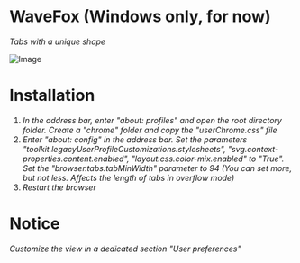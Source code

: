# WaveFox (Windows only, for now)
*Tabs with a unique shape*

![Image](https://user-images.githubusercontent.com/85301851/121344799-d2f5cc00-c92c-11eb-9c9c-701cebef4dfb.png)

# Installation
1) *In the address bar, enter "about: profiles" and open the root directory folder. Create a "chrome" folder and copy the "userChrome.css" file*
2) *Enter "about: config" in the address bar. Set the parameters "toolkit.legacyUserProfileCustomizations.stylesheets", "svg.context-properties.content.enabled", "layout.css.color-mix.enabled" to "True". Set the "browser.tabs.tabMinWidth" parameter to 94 (You can set more, but not less. Affects the length of tabs in overflow mode)*
3) *Restart the browser*

# Notice
*Customize the view in a dedicated section "User preferences"*
